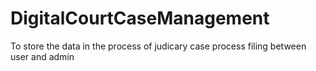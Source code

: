# DigitalCourtCaseManagement
To store the data in the process of judicary case process filing between user and admin
